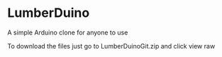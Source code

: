 # LumberDuino
A simple Arduino clone for anyone to use

To download the files just go to LumberDuinoGit.zip and click view raw
